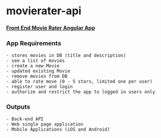 # movierater-api

#### [Front End Movie Rater Angular App](https://github.com/utsukushiihime/movierater-api)

### App Requirements

    - stores movies in DB (title and description)
    - see a list of movies
    - create a new Movie
    - updated existing Movie
    - remove movies from DB
    - able to rate move (0 - 5 stars, limited one per user)
    - register user and login
    - authorize and restrict the app to logged in users only

### Outputs

    - Back-end API
    - Web single page application
    - Mobile Applications (iOS and Android)
